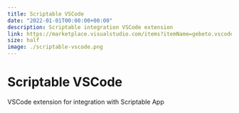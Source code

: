 ```yaml
---
title: Scriptable VSCode
date: "2022-01-01T00:00:00+00:00"
description: Scriptable integration VSCode extension
link: https://marketplace.visualstudio.com/items?itemName=gebeto.vscode-scriptable
size: half
image: ./scriptable-vscode.png
---
```



# Scriptable VSCode


VSCode extension for integration with Scriptable App